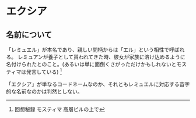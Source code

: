 # エクシア

## 名前について

「レミュエル」が本名であり、親しい間柄からは「エル」という相性で呼ばれる。
レミュアンが養子として貰われてきた時、彼女が家族に溶け込めるように名付けられたとのこと。(あるいは単に面倒くさがっただけかもしれないとモスティマは発言している)
[^record-mostima-1]

「エクシア」が単なるコードネームなのか、それともレミュエルに対応する苗字的な名前なのかは判然としない。

[^record-mostima-1]: 回想秘録 モスティマ 高層ビルの上で
